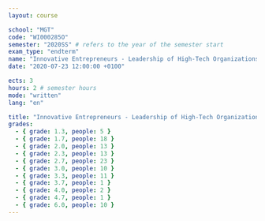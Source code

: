 ```yaml
---
layout: course

school: "MGT"
code: "WI000285O"
semester: "2020SS" # refers to the year of the semester start
exam_type: "endterm"
name: "Innovative Entrepreneurs - Leadership of High-Tech Organizations"
date: "2020-07-23 12:00:00 +0100"

ects: 3
hours: 2 # semester hours
mode: "written"
lang: "en"

title: "Innovative Entrepreneurs - Leadership of High-Tech Organizations 2020SS Endterm"
grades:
  - { grade: 1.3, people: 5 }
  - { grade: 1.7, people: 18 }
  - { grade: 2.0, people: 13 }
  - { grade: 2.3, people: 13 }
  - { grade: 2.7, people: 23 }
  - { grade: 3.0, people: 10 }
  - { grade: 3.3, people: 11 }
  - { grade: 3.7, people: 1 }
  - { grade: 4.0, people: 2 }
  - { grade: 4.7, people: 1 }
  - { grade: 6.0, people: 10 }
---
```



